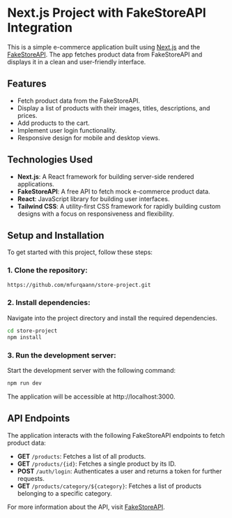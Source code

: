 # Next.js Project with FakeStoreAPI Integration

This is a simple e-commerce application built using [Next.js](https://nextjs.org/) and the [FakeStoreAPI](https://fakestoreapi.com/). The app fetches product data from FakeStoreAPI and displays it in a clean and user-friendly interface.

## Features

- Fetch product data from the FakeStoreAPI.
- Display a list of products with their images, titles, descriptions, and prices.
- Add products to the cart.
- Implement user login functionality.
- Responsive design for mobile and desktop views.

## Technologies Used

- **Next.js**: A React framework for building server-side rendered applications.
- **FakeStoreAPI**: A free API to fetch mock e-commerce product data.
- **React**: JavaScript library for building user interfaces.
- **Tailwind CSS**: A utility-first CSS framework for rapidly building custom designs with a focus on responsiveness and flexibility.

## Setup and Installation

To get started with this project, follow these steps:

### 1. Clone the repository:

```bash
https://github.com/mfurqaann/store-project.git
```
### 2. Install dependencies:

Navigate into the project directory and install the required dependencies.

```bash
cd store-project
npm install
```

### 3. Run the development server:

Start the development server with the following command:

```bash
npm run dev
```
The application will be accessible at http://localhost:3000.

## API Endpoints

The application interacts with the following FakeStoreAPI endpoints to fetch product data:

- **GET** `/products`: Fetches a list of all products.
- **GET** `/products/{id}`: Fetches a single product by its ID.
- **POST** `/auth/login`: Authenticates a user and returns a token for further requests.
- **GET** `/products/category/${category}`: Fetches a list of products belonging to a specific category.

For more information about the API, visit [FakeStoreAPI](https://fakestoreapi.com/).
